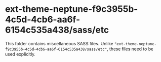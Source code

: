 # ext-theme-neptune-f9c3955b-4c5d-4cb6-aa6f-6154c535a438/sass/etc

This folder contains miscellaneous SASS files. Unlike `"ext-theme-neptune-f9c3955b-4c5d-4cb6-aa6f-6154c535a438/sass/etc"`, these files
need to be used explicitly.
